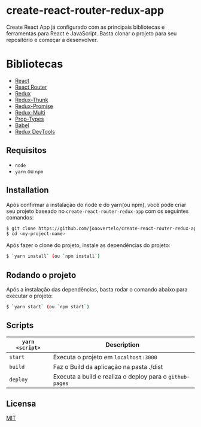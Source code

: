 # create-react-router-redux-app
Create React App já configurado com as principais bibliotecas e ferramentas para React e JavaScript. 
Basta clonar o projeto para seu repositório e começar a desenvolver.

# Bibliotecas
- [React](https://github.com/facebook/react)
- [React Router](https://github.com/ReactTraining/react-router)
- [Redux](https://github.com/reduxjs/redux)
- [Redux-Thunk](https://github.com/reduxjs/redux-thunk)
- [Redux-Promise](https://github.com/redux-utilities/redux-promise)
- [Redux-Multi](https://github.com/ashaffer/redux-multi)
- [Prop-Types](https://github.com/facebook/prop-types)
- [Babel](https://github.com/babel/babel)
- [Redux DevTools](https://github.com/reduxjs/redux-devtools)

## Requisitos
* `node` 
* `yarn` ou `npm`

## Installation
Após confirmar a instalação do node e do yarn(ou npm), você pode criar seu projeto baseado no `create-react-router-redux-app` com os seguintes comandos:

```bash
$ git clone https://github.com/joaovertelo/create-react-router-redux-app.git <my-project-name>
$ cd <my-project-name>
```

Após fazer o clone do projeto, instale as dependências do projeto:

```bash
$ `yarn install` (ou `npm install`)
```

## Rodando o projeto

Após a instalação das dependências, basta rodar o comando abaixo para executar o projeto:

```bash
$ `yarn start` (ou `npm start`)
```

## Scripts

|`yarn <script>`    |Description|
|-------------------|-----------|
|`start`            |Executa o projeto em `localhost:3000`|
|`build`            |Faz o Build da aplicação na pasta ./dist|
|`deploy`           |Executa a build e realiza o deploy para o `github-pages`|

## Licensa

[MIT](https://github.com/joaovertelo/create-react-router-redux-app/blob/master/LICENSE)
